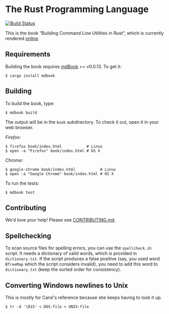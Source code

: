 # The Rust Programming Language

[![Build Status](https://travis-ci.org/kbknapp/clap-book.svg?branch=master)](https://travis-ci.org/kbknapp/clap-book)

This is the book “Building Command Line Utilities in Rust”, which is currently rendered 
[online][prod].

[prod]: https://book.clap.rs/

## Requirements

Building the book requires [mdBook] >= v0.0.13. To get it:

[mdBook]: https://github.com/azerupi/mdBook

```
$ cargo install mdbook
```

## Building

To build the book, type:

```
$ mdbook build
```

The output will be in the `book` subdirectory. To check it out, open it in
your web browser.

_Firefox:_
```
$ firefox book/index.html           # Linux
$ open -a "Firefox" book/index.html # OS X
```

_Chrome:_
```
$ google-chrome book/index.html           # Linux
$ open -a "Google Chrome" book/index.html # OS X
```

To run the tests:

```
$ mdbook test
```

## Contributing

We'd love your help! Please see [CONTRIBUTING.md][contrib].

[contrib]: https://github.com/kbknapp/clap-book/blob/master/CONTRIBUTING.md

## Spellchecking

To scan source files for spelling errors, you can use the `spellcheck.sh`
script. It needs a dictionary of valid words, which is provided in
`dictionary.txt`. If the script produces a false positive (say, you used word
`BTreeMap` which the script considers invalid), you need to add this word to
`dictionary.txt` (keep the sorted order for consistency).

## Converting Windows newlines to Unix

This is mostly for Carol's reference because she keeps having to look it up.

```
$ tr -d '\015' < DOS-file > UNIX-file
```
